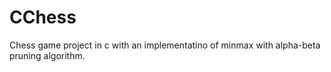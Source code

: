 # CChess

Chess game project in c with an implementatino of minmax with alpha-beta pruning algorithm.
